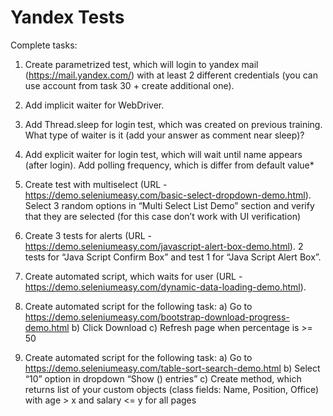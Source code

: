 # Yandex Tests 

Complete tasks: 

1. Create parametrized test, which will login to yandex mail (https://mail.yandex.com/) with at least 2 different credentials (you can use account from task 30 + create additional one).

2. Add implicit waiter for WebDriver.

3. Add Thread.sleep for login test, which was created on previous training. What type of waiter is it (add your answer as comment near sleep)?

4. Add explicit waiter for login test, which will wait until name appears (after login). Add polling frequency, which is differ from default value* 

5. Create test with multiselect (URL - https://demo.seleniumeasy.com/basic-select-dropdown-demo.html). Select 3 random options in “Multi Select List Demo” section and verify that they are selected (for this case don’t work with UI verification) 

6. Create 3 tests for alerts (URL - https://demo.seleniumeasy.com/javascript-alert-box-demo.html). 2 tests for “Java Script Confirm Box” and test 1 for “Java Script Alert Box”. 

7. Create automated script, which waits for user (URL - https://demo.seleniumeasy.com/dynamic-data-loading-demo.html).

8. Create automated script for the following task: 
a) Go to https://demo.seleniumeasy.com/bootstrap-download-progress-demo.html
b) Click Download
c) Refresh page when percentage is >= 50

9. Create automated script for the following task: 
a) Go to https://demo.seleniumeasy.com/table-sort-search-demo.html
b) Select “10” option in dropdown “Show () entries”
c) Create method, which returns list of your custom objects (class fields: Name, Position, Office) with age > x and salary <= y for all pages
